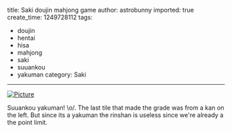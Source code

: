 title: Saki doujin mahjong game
author: astrobunny
imported: true
create_time: 1249728112
tags:
- doujin
- hentai
- hisa
- mahjong
- saki
- suuankou
- yakuman
category: Saki
---
 [![](wp-uploads/2009/08/wpid-hisa-500x375.jpg "Picture")](/images/wp-uploads/2009/08/wpid-hisa.jpg)  
  
Suuankou yakuman! \o/. The last tile that made the grade was from a kan on the left. But since its a yakuman the rinshan is useless since we're already a the point limit.